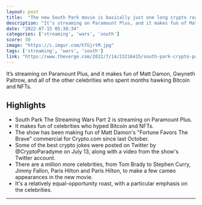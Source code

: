```yaml
---
layout: post
title:  "The new South Park movie is basically just one long crypto roast"
description: "It’s streaming on Paramount Plus, and it makes fun of Matt Damon, Gwyneth Paltrow, and all of the other celebrities who spent months hawking Bitcoin and NFTs."
date: "2022-07-15 05:38:34"
categories: ['streaming', 'wars', 'south']
score: 50
image: "https://i.imgur.com/hTGjrtM.jpg"
tags: ['streaming', 'wars', 'south']
link: "https://www.theverge.com/2022/7/14/23216415/south-park-crypto-paramount-plus-streaming-wars-part-2"
---
```


It’s streaming on Paramount Plus, and it makes fun of Matt Damon, Gwyneth Paltrow, and all of the other celebrities who spent months hawking Bitcoin and NFTs.

## Highlights

- South Park The Streaming Wars Part 2 is streaming on Paramount Plus.
- It makes fun of celebrities who hyped Bitcoin and NFTs.
- The show has been making fun of Matt Damon's "Fortune Favors The Brave" commercial for Crypto.com since last October.
- Some of the best crypto jokes were posted on Twitter by @CryptoParadyme on July 13, along with a video from the show's Twitter account.
- There are a million more celebrities, from Tom Brady to Stephen Curry, Jimmy Fallon, Paris Hilton and Paris Hilton, to make a few cameo appearances in the new movie.
- It's a relatively equal-opportunity roast, with a particular emphasis on the celebrities.

---
